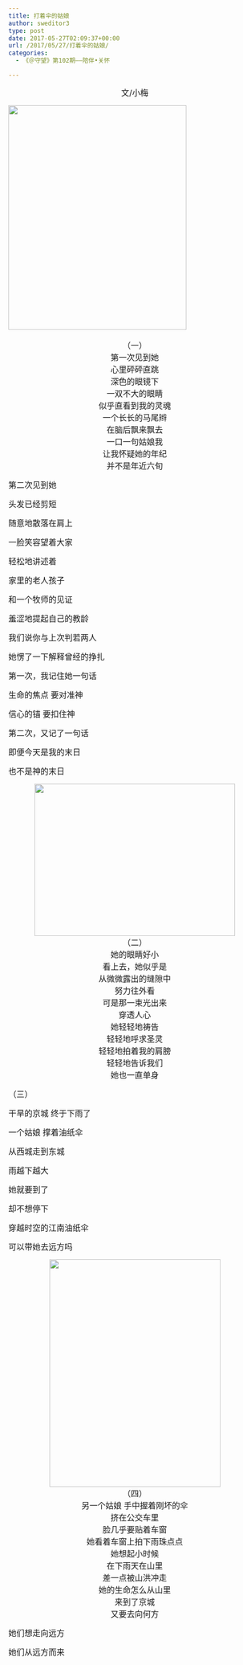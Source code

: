 ```yaml
---
title: 打着伞的姑娘
author: sweditor3
type: post
date: 2017-05-27T02:09:37+00:00
url: /2017/05/27/打着伞的姑娘/
categories:
  - 《＠守望》第102期——陪伴•关怀

---
```

<p style="text-align: center;">
  <span style="font-size: 12pt;">文/小梅</span>
</p>

<span style="font-size: 12pt;"><img class="aligncenter  wp-image-15337" src="http://t5.shwchurch.org/wp-content/uploads/2017/05/015.jpg" alt="" width="355" height="447" srcset="http://t5.shwchurch.org/wp-content/uploads/2017/05/015.jpg 811w, http://t5.shwchurch.org/wp-content/uploads/2017/05/015-238x300.jpg 238w, http://t5.shwchurch.org/wp-content/uploads/2017/05/015-317x400.jpg 317w, http://t5.shwchurch.org/wp-content/uploads/2017/05/015-768x970.jpg 768w" sizes="(max-width: 355px) 100vw, 355px" />  </span>

<p style="text-align: center;">
  <span style="font-size: 12pt;">（一）</span><br /> <span style="font-size: 12pt;">第一次见到她</span><br /> <span style="font-size: 12pt;">心里砰砰直跳</span><br /> <span style="font-size: 12pt;">深色的眼镜下</span><br /> <span style="font-size: 12pt;">一双不大的眼睛</span><br /> <span style="font-size: 12pt;">似乎直看到我的灵魂</span><br /> <span style="font-size: 12pt;">一个长长的马尾辫</span><br /> <span style="font-size: 12pt;">在脑后飘来飘去</span><br /> <span style="font-size: 12pt;">一口一句姑娘我</span><br /> <span style="font-size: 12pt;">让我怀疑她的年纪</span><br /> <span style="font-size: 12pt;">并不是年近六旬</span>
</p>

<span style="font-size: 12pt;">第二次见到她</span>
  
<span style="font-size: 12pt;">头发已经剪短</span>
  
<span style="font-size: 12pt;">随意地散落在肩上</span>
  
<span style="font-size: 12pt;">一脸笑容望着大家</span>
  
<span style="font-size: 12pt;">轻松地讲述着</span>
  
<span style="font-size: 12pt;">家里的老人孩子</span>
  
<span style="font-size: 12pt;">和一个牧师的见证</span>
  
<span style="font-size: 12pt;">羞涩地提起自己的教龄</span>
  
<span style="font-size: 12pt;">我们说你与上次判若两人</span>
  
<span style="font-size: 12pt;">她愣了一下解释曾经的挣扎</span>

<span style="font-size: 12pt;">第一次，我记住她一句话</span>
  
<span style="font-size: 12pt;">生命的焦点 要对准神</span>
  
<span style="font-size: 12pt;">信心的锚 要扣住神</span>
  
<span style="font-size: 12pt;">第二次，又记了一句话</span>
  
<span style="font-size: 12pt;">即便今天是我的末日</span>
  
<span style="font-size: 12pt;">也不是神的末日</span>

<p style="text-align: center;">
  <span style="font-size: 12pt;"><img class="aligncenter size-full wp-image-15338" src="http://t5.shwchurch.org/wp-content/uploads/2017/05/016.jpg" alt="" width="400" height="303" srcset="http://t5.shwchurch.org/wp-content/uploads/2017/05/016.jpg 400w, http://t5.shwchurch.org/wp-content/uploads/2017/05/016-396x300.jpg 396w" sizes="(max-width: 400px) 100vw, 400px" /></span><br /> <span style="font-size: 12pt;">（二）</span><br /> <span style="font-size: 12pt;">她的眼睛好小</span><br /> <span style="font-size: 12pt;">看上去，她似乎是</span><br /> <span style="font-size: 12pt;">从微微露出的缝隙中</span><br /> <span style="font-size: 12pt;">努力往外看</span><br /> <span style="font-size: 12pt;">可是那一束光出来</span><br /> <span style="font-size: 12pt;">穿透人心</span><br /> <span style="font-size: 12pt;">她轻轻地祷告</span><br /> <span style="font-size: 12pt;">轻轻地呼求圣灵</span><br /> <span style="font-size: 12pt;">轻轻地拍着我的肩膀</span><br /> <span style="font-size: 12pt;">轻轻地告诉我们</span><br /> <span style="font-size: 12pt;">她也一直单身</span>
</p>

<span style="font-size: 12pt;">（三）</span>
  
<span style="font-size: 12pt;">干旱的京城 终于下雨了</span>
  
<span style="font-size: 12pt;">一个姑娘 撑着油纸伞</span>
  
<span style="font-size: 12pt;">从西城走到东城</span>
  
<span style="font-size: 12pt;">雨越下越大</span>
  
<span style="font-size: 12pt;">她就要到了</span>
  
<span style="font-size: 12pt;">却不想停下</span>
  
<span style="font-size: 12pt;">穿越时空的江南油纸伞</span>
  
<span style="font-size: 12pt;">可以带她去远方吗</span>

<p style="text-align: center;">
  <span style="font-size: 12pt;"><img class="aligncenter  wp-image-15339" src="http://t5.shwchurch.org/wp-content/uploads/2017/05/017.jpg" alt="" width="341" height="453" srcset="http://t5.shwchurch.org/wp-content/uploads/2017/05/017.jpg 650w, http://t5.shwchurch.org/wp-content/uploads/2017/05/017-225x300.jpg 225w, http://t5.shwchurch.org/wp-content/uploads/2017/05/017-300x400.jpg 300w" sizes="(max-width: 341px) 100vw, 341px" /></span><br /> <span style="font-size: 12pt;">（四）</span><br /> <span style="font-size: 12pt;">另一个姑娘 手中握着刚坏的伞</span><br /> <span style="font-size: 12pt;">挤在公交车里 </span><br /> <span style="font-size: 12pt;">脸几乎要贴着车窗</span><br /> <span style="font-size: 12pt;">她看着车窗上拍下雨珠点点</span><br /> <span style="font-size: 12pt;">她想起小时候</span><br /> <span style="font-size: 12pt;">在下雨天在山里</span><br /> <span style="font-size: 12pt;">差一点被山洪冲走</span><br /> <span style="font-size: 12pt;">她的生命怎么从山里</span><br /> <span style="font-size: 12pt;">来到了京城</span><br /> <span style="font-size: 12pt;">又要去向何方</span>
</p>

<span style="font-size: 12pt;">她们想走向远方</span>
  
<span style="font-size: 12pt;">她们从远方而来</span>